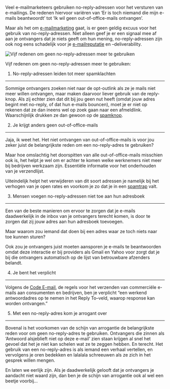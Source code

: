 Veel e-mailmarketeers gebruiken no-reply-adressen voor het versturen van
e-mailings. De redenen hiervoor variëren van ‘Er is toch niemand die
mijn e-mails beantwoordt’ tot ‘Ik wil geen out-of-office-mails
ontvangen’.

Maar als het om [e-mailmarketing](./email-marketing-functionaliteiten.md)
gaat, is er geen geldig excuus voor het gebruik van no-reply-adressen.
Niet alleen geef je er een signaal mee af aan je ontvangers dat je niets
geeft om hun mening, no-reply-adressen zijn ook nog eens schadelijk voor
je [e-mailreputatie](./e-mailreputatie-hoe-bouw-je-dit-op.md) en –deliverability.

![Vijf redenen om geen no-reply-adressen meer te
gebruiken](../images/no-reply-email-copernica.jpg "Vijf redenen om geen no-reply-adressen meer te gebruiken")

Vijf redenen om geen no-reply-adressen meer te gebruiken:

1. No-reply-adressen leiden tot meer spamklachten
-------------------------------------------------

Sommige ontvangers zoeken niet naar de opt-outlink als ze je mails niet
meer willen ontvangen, maar maken daarvoor liever gebruik van de
reply-knop. Als zij echter zien dat dit bij jou geen nut heeft (omdat
jouw adres begint met no-reply, of dat hun e-mails bouncen), moet je er
niet op rekenen dat ze dan ineens wel op zoek gaan naar een afmeldlink.
Waarschijnlijk drukken ze dan gewoon op de
[spamknop](./verlaag-je-spamrating-enkele-aandachtspunten.md).

2. Je krijgt anders geen out-of-office-mails
--------------------------------------------

Jaja, ik weet het. Het niet ontvangen van out-of-office-mails is voor
jou zeker juist de belangrijkste reden om een no-reply-adres te
gebruiken?

Maar hoe omslachtig het doorspitten van alle out-of-office-mails
misschien ook is, het helpt je wel om er achter te komen welke
werknemers niet meer bij bedrijven werkzaam zijn. Essentiële informatie
voor het onderhouden van je verzendlijst.

Uiteindelijk helpt het verwijderen van dit soort adressen je namelijk
bij het verhogen van je open rates en voorkom je zo dat je in een
[spamtrap](./denk-aan-je-e-mailreputatie-pas-op-voor-spamtraps.md) valt.

3. Mensen voegen no-reply-adressen niet toe aan hun adresboek
-------------------------------------------------------------

Een van de beste manieren om ervoor te zorgen dat je e-mails
daadwerkelijk in de inbox van je ontvangers terecht komen, is door te
zorgen dat zij jouw adres aan hun adresboek toevoegen.

Maar waarom zou iemand dat doen bij een adres waar ze toch niets naar
toe kunnen sturen?

Ook zou je ontvangers juist moeten aansporen je e-mails te beantwoorden
omdat deze interactie er bij providers als Gmail en Yahoo voor zorgt dat
je bij die ontvangers automatisch op de lijst van betrouwbare afzenders
belandt.

4. Je bent het verplicht
------------------------

Volgens de [Code E-mail](./de-nieuwe-code-e-mail-wat-betekent-dit-voor-mij.md),
de regels voor het verzenden van commerciële e-mails aan consumenten en
bedrijven, ben je verplicht “een werkend antwoordadres op te nemen in
het Reply To–veld, waarop response kan worden ontvangen.”

5. Met een no-reply-adres kom je arrogant over
----------------------------------------------

Bovenal is het voorkomen van de schijn van arrogantie de belangrijkste
reden voor om geen no-reply-adres te gebruiken. Ontvangers die zinnen
als ‘Antwoord alsjeblieft niet op deze e-mail’ zien staan krijgen al
snel het gevoel dat het je niet kan schelen wat ze te zeggen hebben. En
terecht. Het gebruik van een no-reply-adres is als iemand een verhaal
vertellen, en vervolgens je oren bedekken en lalalala schreeuwen als ze
zich in het gesprek willen mengen.

En laten we eerlijk zijn. Als je daadwerkelijk gelooft dat je ontvangers
je aandacht niet waard zijn, dan ben je de schijn van arrogantie ook al
wel een beetje voorbij…
